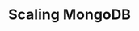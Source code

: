 ---
title: Scaling MongoDB
menu:
  docs_{{ .version }}:
    identifier: mg-scaling
    name: Scaling
    parent: mg-mongodb-guides
    weight: 43
menu_name: docs_{{ .version }}**
---